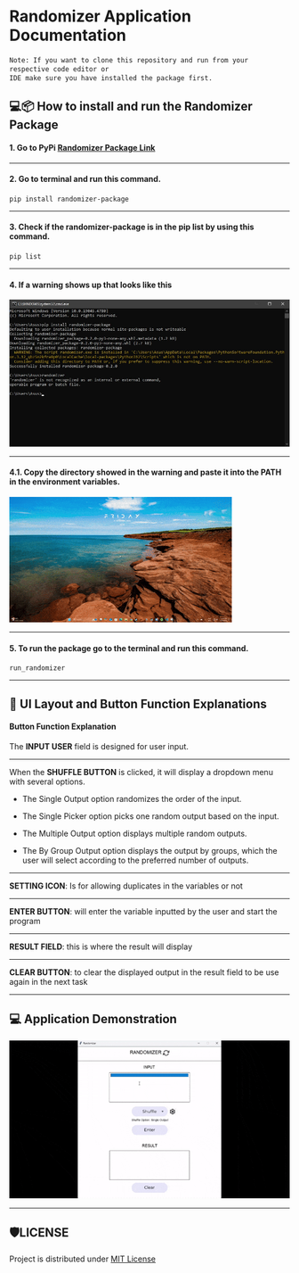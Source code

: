 
# Randomizer Application Documentation
    Note: If you want to clone this repository and run from your respective code editor or 
    IDE make sure you have installed the package first.
## 💻📦 How to install and run the Randomizer Package
  #### 1. Go to PyPi [Randomizer Package Link](https://pypi.org/project/randomizer-package/)
  ***
  #### 2. Go to terminal and run this command.
    pip install randomizer-package
  ***
  #### 3. Check if the randomizer-package is in the pip list by using this command.
    pip list
  ***
  #### 4. If a warning shows up that looks like this
  ![warning](doc_imgs/warning_script.jpg)
  ***
  #### 4.1. Copy the directory showed in the warning and paste it into the PATH in the environment variables.
  ![environmental_variable](doc_imgs/environmental_variable.gif)
  ***
  #### 5. To run the package go to the terminal and run this command.
    run_randomizer

---

## 💁 UI Layout and Button Function Explanations
  #### Button Function Explanation
The **INPUT USER** field is designed for user input. 
***

When the **SHUFFLE BUTTON** is clicked, it will display a dropdown menu with several options. 

  * The Single Output option randomizes the order of the input. 

  * The Single Picker option picks one random output based on the input. 

  * The Multiple Output option displays multiple random outputs. 

  * The By Group Output option displays the output by groups, which the user will select according to the preferred number of outputs.
    
 ***
 **SETTING ICON**: Is for allowing duplicates in the
 variables or not
 ***
 
 **ENTER BUTTON**: will enter the variable inputted by
 the user and start the program
 
 ***
 **RESULT FIELD**: this is where the result will display
 ***
 
 **CLEAR BUTTON**: to clear the displayed output in the result
 field to be use again in the next task

  ***
  ## 💻 Application Demonstration
  ![app_demo](doc_imgs/application_demo.gif)
  ***

  ## 🛡️LICENSE
  Project is distributed under [MIT License](LICENSE)



 
  
